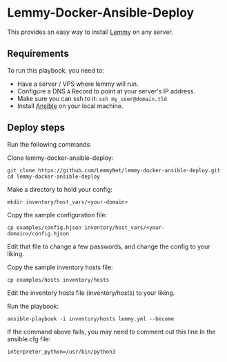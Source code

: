 # Lemmy-Docker-Ansible-Deploy

This provides an easy way to install [Lemmy](https://github.com/LemmyNet/lemmy) on any server.

## Requirements

To run this playbook, you need to:

- Have a server / VPS where lemmy will run.
- Configure a DNS `A` Record to point at your server's IP address.
- Make sure you can ssh to it: `ssh my_user@domain.tld`
- Install [Ansible](https://www.ansible.com/) on your local machine.


## Deploy steps

Run the following commands:


Clone lemmy-docker-ansible-deploy: 

```
git clone https://github.com/LemmyNet/lemmy-docker-ansible-deploy.git
cd lemmy-docker-ansible-deploy
```

Make a directory to hold your config: 

`mkdir inventory/host_vars/<your-domain>`

Copy the sample configuration file:

`cp examples/config.hjson inventory/host_vars/<your-domain>/config.hjson`

Edit that file to change a few passwords, and change the config to your liking.

Copy the sample inventory hosts file:

`cp examples/hosts inventory/hosts`

Edit the inventory hosts file (inventory/hosts) to your liking.

Run the playbook: 

`ansible-playbook -i inventory/hosts lemmy.yml --become`

If the command above fails, you may need to comment out this line In the ansible.cfg file:

`interpreter_python=/usr/bin/python3`
